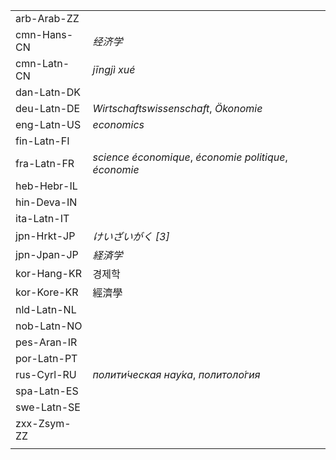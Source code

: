 | | |
|-|-|
| arb-Arab-ZZ |  |
| cmn-Hans-CN | _经济学_ |
| cmn-Latn-CN | _jīngjì xué_ |
| dan-Latn-DK |  |
| deu-Latn-DE | _Wirtschaftswissenschaft_, _Ökonomie_ |
| eng-Latn-US | _economics_ |
| fin-Latn-FI |  |
| fra-Latn-FR | _science économique_, _économie politique_, _économie_ |
| heb-Hebr-IL |  |
| hin-Deva-IN |  |
| ita-Latn-IT |  |
| jpn-Hrkt-JP | _けいざいがく [3]_ |
| jpn-Jpan-JP | _経済学_ |
| kor-Hang-KR | 경제학 |
| kor-Kore-KR | 經濟學 |
| nld-Latn-NL |  |
| nob-Latn-NO |  |
| pes-Aran-IR |  |
| por-Latn-PT |  |
| rus-Cyrl-RU | _полити́ческая нау́ка_, _политоло́гия_ |
| spa-Latn-ES |  |
| swe-Latn-SE |  |
| zxx-Zsym-ZZ |  |
|  |  |